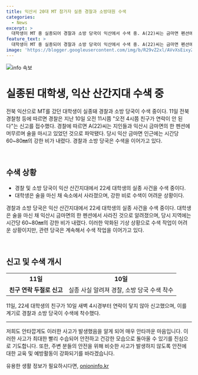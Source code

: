 ```yaml
---
title: 익산서 20대 MT 참가자 실종 경찰과 소방대원 수색
categories:
  - News
excerpt: >
  대학생이 MT 중 실종되어 경찰과 소방 당국이 익산에서 수색 중. A(22)씨는 금마면 펜션에서 친구들과 술을 마시다가 실종됐으며, 강한 비가 내렸던 상황. 현지 경찰에 따르면 신고 이후 11일째 수색 중. ※CBS노컷뉴스 제보 카카오톡 @노컷뉴스, 사이트 https://url.kr/b71afn
feature_text: >
  대학생이 MT 중 실종되어 경찰과 소방 당국이 익산에서 수색 중. A(22)씨는 금마면 펜션에서 친구들과 술을 마시다가 실종됐으며, 강한 비가 내렸던 상황. 현지 경찰에 따르면 신고 이후 11일째 수색 중. ※CBS노컷뉴스 제보 카카오톡 @노컷뉴스, 사이트 https://url.kr/b71afn
image: 'https://blogger.googleusercontent.com/img/b/R29vZ2xl/AVvXsEixyZcFfHzMRdzZMjFBmAUKJYCLCGyLL1o632UiGVXcaFdKo_bkvkuCioo0uUKlGfBVcT3P84aROyZIXSBEx3Aw5nCQ3pTgDom1WDC4m8eifvWiAmWEEVb4x6G_l8C0QH225ldMjyaFvpxGEBGNO37VmDTDMHGhJPq73UglMfDca1-0aw/s1600/blogspot.png'
---
```


<p><img src="https://blogger.googleusercontent.com/img/b/R29vZ2xl/AVvXsEixyZcFfHzMRdzZMjFBmAUKJYCLCGyLL1o632UiGVXcaFdKo_bkvkuCioo0uUKlGfBVcT3P84aROyZIXSBEx3Aw5nCQ3pTgDom1WDC4m8eifvWiAmWEEVb4x6G_l8C0QH225ldMjyaFvpxGEBGNO37VmDTDMHGhJPq73UglMfDca1-0aw/s1600/blogspot.png" alt="info 속보" /></p>

<h1>실종된 대학생, 익산 산간지대 수색 중</h1>

<p data-ke-size="size16">전북 익산으로 MT를 갔던 대학생이 실종돼 경찰과 소방 당국이 수색 중이다. 11일 전북경찰청 등에 따르면 경찰은 지난 10일 오전 11시쯤 "오전 4시쯤 친구가 연락이 안 된다"는 신고를 접수했다. 경찰에 따르면 A(22)씨는 지인들과 익산시 금마면의 한 펜션에 머무르며 술을 마시고 있었던 것으로 파악됐다. 당시 익산 금마면 인근에는 시간당 60~80㎜의 강한 비가 내렸다. 경찰과 소방 당국은 수색을 이어가고 있다.</p>

<p><br></p>

<h2 data-ke-size="size26">수색 상황</h2>

<ul>
    <li>경찰 및 소방 당국이 익산 산간지대에서 22세 대학생의 실종 사건을 수색 중이다.</li>
    <li>대학생은 술을 마신 채 숙소에서 사라졌으며, 강한 비로 수색이 어려운 상황이다.</li>
</ul>

<p data-ke-size="size16">경찰과 소방 당국은 익산 산간지대에서 22세 대학생의 실종 사건을 수색 중이다. 대학생은 술을 마신 채 익산시 금마면의 한 펜션에서 사라진 것으로 알려졌으며, 당시 지역에는 시간당 60~80㎜의 강한 비가 내렸다. 이러한 악화된 기상 상황으로 수색 작업이 어려운 상황이지만, 관련 당국은 계속해서 수색 작업을 이어가고 있다.</p>

<p><br></p>

<h2 data-ke-size="size26">신고 및 수색 개시</h2>

<table>
    <tr>
        <td style="text-align: center; height: 17px;"><b>11일</b></td>
        <td style="text-align: center; height: 17px;"><b>10일</b></td>
    </tr>
    <tr>
        <td><b>친구 연락 두절로 신고</b></td>
        <td>실종 사실 알려져 경찰, 소방 당국 수색 착수</td>
    </tr>
</table>

<p data-ke-size="size16">11일, 22세 대학생의 친구가 10일 새벽 4시경부터 연락이 닿지 않아 신고했으며, 이를 계기로 경찰과 소방 당국이 수색에 착수했다. </p>

<hr>

<p data-ke-size="size16">저희도 안타깝게도 이러한 사고가 발생했음을 알게 되어 매우 안타까운 마음입니다. 이러한 사고가 최대한 빨리 수습되어 안전하고 건강한 모습으로 돌아올 수 있기를 진심으로 기도합니다. 또한, 주변 분들의 안전을 위해 비슷한 사고가 발생하지 않도록 안전에 대한 교육 및 예방활동이 강화되기를 바라겠습니다.</p>
유용한 생활 정보가 필요하시다면, <a href="https://onioninfo.kr" rel="dofollow">onioninfo.kr</a>


